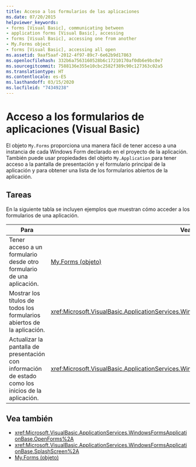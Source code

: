 ```yaml
---
title: Acceso a los formularios de las aplicaciones
ms.date: 07/20/2015
helpviewer_keywords:
- forms [Visual Basic], communicating between
- application forms [Visual Basic], accessing
- forms [Visual Basic], accessing one from another
- My.Forms object
- forms [Visual Basic], accessing all open
ms.assetid: 9aaf5aaf-2012-4f97-89c7-6e62b9d17863
ms.openlocfilehash: 332b6a7563160528b6c17210170af0db6e9bc0e7
ms.sourcegitcommit: 7588136e355e10cbc2582f389c90c127363c02a5
ms.translationtype: HT
ms.contentlocale: es-ES
ms.lasthandoff: 03/15/2020
ms.locfileid: "74349238"
---
```

# <a name="accessing-application-forms-visual-basic"></a>Acceso a los formularios de aplicaciones (Visual Basic)

El objeto `My.Forms` proporciona una manera fácil de tener acceso a una instancia de cada Windows Form declarado en el proyecto de la aplicación. También puede usar propiedades del objeto `My.Application` para tener acceso a la pantalla de presentación y el formulario principal de la aplicación y para obtener una lista de los formularios abiertos de la aplicación.  
  
## <a name="tasks"></a>Tareas  

 En la siguiente tabla se incluyen ejemplos que muestran cómo acceder a los formularios de una aplicación.  
  
|Para|Vea|  
|---|---|  
|Tener acceso a un formulario desde otro formulario de una aplicación.|[My.Forms (objeto)](../../../visual-basic/language-reference/objects/my-forms-object.md)|  
|Mostrar los títulos de todos los formularios abiertos de la aplicación.|<xref:Microsoft.VisualBasic.ApplicationServices.WindowsFormsApplicationBase.OpenForms%2A>|  
|Actualizar la pantalla de presentación con información de estado como los inicios de la aplicación.|<xref:Microsoft.VisualBasic.ApplicationServices.WindowsFormsApplicationBase.SplashScreen%2A>|  
  
## <a name="see-also"></a>Vea también

- <xref:Microsoft.VisualBasic.ApplicationServices.WindowsFormsApplicationBase.OpenForms%2A>
- <xref:Microsoft.VisualBasic.ApplicationServices.WindowsFormsApplicationBase.SplashScreen%2A>
- [My.Forms (objeto)](../../../visual-basic/language-reference/objects/my-forms-object.md)

